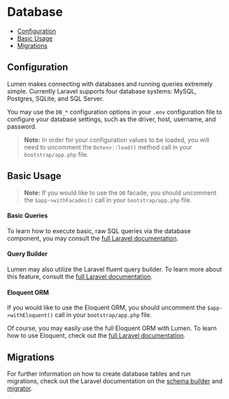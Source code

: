# Database

- [Configuration](#configuration)
- [Basic Usage](#basic-usage)
- [Migrations](#migrations)

<a name="configuration"></a>
## Configuration

Lumen makes connecting with databases and running queries extremely simple. Currently Laravel supports four database systems: MySQL, Postgres, SQLite, and SQL Server.

You may use the `DB_*` configuration options in your `.env` configuration file to configure your database settings, such as the driver, host, username, and password.

> **Note:** In order for your configuration values to be loaded, you will need to uncomment the `Dotenv::load()` method call in your `bootstrap/app.php` file.

<a name="basic-usage"></a>
## Basic Usage

> **Note:** If you would like to use the `DB` facade, you should uncomment the `$app->withFacades()` call in your `bootstrap/app.php` file.

#### Basic Queries

To learn how to execute basic, raw SQL queries via the database component, you may consult the [full Laravel documentation](http://laravel.com/docs/database#running-queries).

#### Query Builder

Lumen may also utilize the Laravel fluent query builder. To learn more about this feature, consult the [full Laravel documentation](http://laravel.com/docs/queries).

#### Eloquent ORM

If you would like to use the Eloquent ORM, you should uncomment the `$app->withEloquent()` call in your `bootstrap/app.php` file.

Of course, you may easily use the full Eloquent ORM with Lumen. To learn how to use Eloquent, check out the [full Laravel documentation](http://laravel.com/docs/eloquent).

<a name="migrations"></a>
## Migrations

For further information on how to create database tables and run migrations, check out the Laravel documentation on the [schema builder](http://laravel.com/docs/schema) and [migrator](http://laravel.com/docs/migrations).
